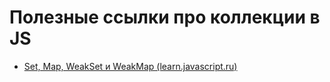 # Полезные ссылки про коллекции в JS

* [Set, Map, WeakSet и WeakMap (learn.javascript.ru)](https://learn.javascript.ru/set-map)
